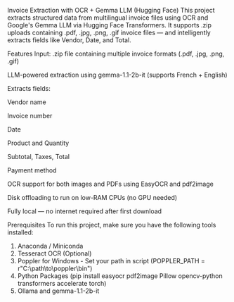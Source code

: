 Invoice Extraction with OCR + Gemma LLM (Hugging Face)
This project extracts structured data from multilingual invoice files using OCR and Google's Gemma LLM via Hugging Face Transformers. It supports .zip uploads containing .pdf, .jpg, .png, .gif invoice files — and intelligently extracts fields like Vendor, Date, and Total.

 Features
 Input: .zip file containing multiple invoice formats (.pdf, .jpg, .png, .gif)

 LLM-powered extraction using gemma-1.1-2b-it (supports French + English)

 Extracts fields:

Vendor name

Invoice number

Date

Product and Quantity

Subtotal, Taxes, Total

Payment method

 OCR support for both images and PDFs using EasyOCR and pdf2image

 Disk offloading to run on low-RAM CPUs (no GPU needed)

 Fully local — no internet required after first download
 
 Prerequisites
To run this project, make sure you have the following tools installed:
1. Anaconda / Miniconda
2. Tesseract OCR (Optional)
3. Poppler for Windows - Set your path in script (POPPLER_PATH = r"C:\\path\\to\\poppler\\bin")
4. Python Packages (pip install easyocr pdf2image Pillow opencv-python transformers accelerate torch)
5. Ollama and  gemma-1.1-2b-it
   
